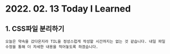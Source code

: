 # 2022. 02. 13 Today I Learned
## 1. CSS파일 분리하기
    오늘은 약속을 갔다온지라 TIL을 정성스럽게 작성할 시간까지는 없는 것 같습니다. 내일 파일 수정을 통해 더 자세한 내용을 적어놓도록 하겠습니다.